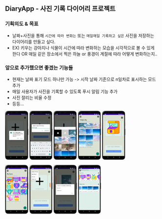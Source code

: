 ## DiaryApp - 사진 기록 다이어리 프로젝트  

### 기획의도 & 목표  
- 날짜+사진을 통해 `시간에 따라 변화는` 또는 `매일매일 기록하고 싶은` 사진을 저장하는 다이어리를 만들고 싶다.  
- EX) 키우는 강아지나 식물이 시간에 따라 변화하는 모습을 시각적으로 볼 수 있게 한다 OR 매일 같은 장소에서 찍은 하늘 or 풍경이 계절에 따라 어떻게 변화하는지..     

### 앞으로 추가했으면 좋겠는 기능들  
- 현재는 날짜 표기 모드 하나만 가능 -> 시작 날짜 기준으로 n일차로 표시하는 모드 추가   
- 매일 사용자가 사진을 기록할 수 있도록 푸시 알림 기능 추가  
- 사진 잘리는 비율 수정   
- 등등...  

<p float="left">
  <img src = "https://github.com/yeseoLee/DiaryApp/blob/master/Screenshots/permission.png?raw=true" width="15%" height="15%">
  <img src = "https://github.com/yeseoLee/DiaryApp/blob/master/Screenshots/createalbum.png?raw=true" width="15%" height="15%">
  <img src = "https://github.com/yeseoLee/DiaryApp/blob/master/Screenshots/addphoto.png?raw=true" width="15%" height="15%">
  <img src = "https://github.com/yeseoLee/DiaryApp/blob/master/Screenshots/skys.png?raw=true" width="15%" height="15%">
  <img src = "https://github.com/yeseoLee/DiaryApp/blob/master/Screenshots/main.png?raw=true" width="15%" height="15%">
</p>
<p float="left">
  <img src = "https://github.com/yeseoLee/DiaryApp/blob/master/Screenshots/icons.png?raw=true" width="15%" height="15%">
  <img src = "https://github.com/yeseoLee/DiaryApp/blob/master/Screenshots/dropdownmenu.png?raw=true" width="15%" height="15%">
  <img src = "https://github.com/yeseoLee/DiaryApp/blob/master/Screenshots/menu2.png?raw=true" width="15%" height="15%">
  <img src = "https://github.com/yeseoLee/DiaryApp/blob/master/Screenshots/secondview.png?raw=true" width="15%" height="15%">
</p>

<!--
![사진추가](https://github.com/yeseoLee/DiaryApp/blob/master/Screenshots/addphoto.png?raw=true)
![앨범추가](https://github.com/yeseoLee/DiaryApp/blob/master/Screenshots/createalbum.png?raw=true)
![드롭다운메뉴](https://github.com/yeseoLee/DiaryApp/blob/master/Screenshots/dropdownmenu.png?raw=true)
![아이콘다이어리](https://github.com/yeseoLee/DiaryApp/blob/master/Screenshots/icons.png?raw=true)
![메인화면](https://github.com/yeseoLee/DiaryApp/blob/master/Screenshots/main.png?raw=true)
![다이어리이동](https://github.com/yeseoLee/DiaryApp/blob/master/Screenshots/menu2.png?raw=true)
![권한](https://github.com/yeseoLee/DiaryApp/blob/master/Screenshots/permission.png?raw=true)
![사진다이어리목록](https://github.com/yeseoLee/DiaryApp/blob/master/Screenshots/secondview.png?raw=true)
![오늘의하늘](https://github.com/yeseoLee/DiaryApp/blob/master/Screenshots/skys.png?raw=true)
-->
